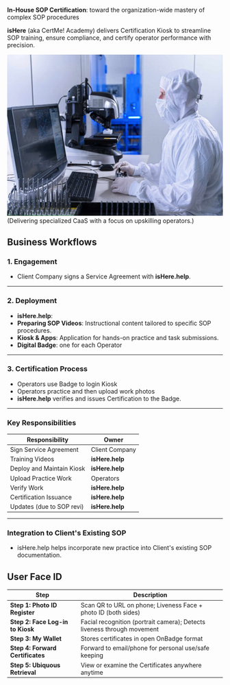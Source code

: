  
**In-House SOP Certification**: toward the organization-wide mastery of complex SOP procedures

**isHere** (aka CertMe! Academy) delivers Certification Kiosk to streamline SOP training, ensure compliance, and certify operator performance with precision.

![Key Visual](../../static/img/isHereKV_CaaS.jpg)
(Delivering specialized CaaS with a focus on upskilling operators.)

## Business Workflows

### 1. Engagement
- Client Company signs a Service Agreement with **isHere.help**.


---

### 2. Deployment
- **isHere.help**:
- **Preparing SOP Videos**: Instructional content tailored to specific SOP procedures.
- **Kiosk & Apps**: Application for hands-on practice and task submissions.
- **Digital Badge**: one for each Operator 

---

### 3. Certification Process
- Operators use Badge to login Kiosk
- Operators practice and then upload work photos
- **isHere.help** verifies and issues Certification to the Badge.

---

### Key Responsibilities
| Responsibility           | Owner               |
|--------------------------|---------------------|
| Sign Service Agreement   | Client Company      |
| Training Videos          | **isHere.help**     |
| Deploy and Maintain Kiosk| **isHere.help**     |
| Upload Practice Work     | Operators           |
| Verify Work              | **isHere.help**     |
| Certification Issuance   | **isHere.help**     |
| Updates (due to SOP revi)| **isHere.help**     |

---

### Integration to Client's Existing SOP
- isHere.help helps incorporate new practice into Client's existing SOP documentation.

## User Face ID

| **Step**                     | **Description**                                                           |
|-------------------------------|---------------------------------------------------------------------------|
| **Step 1: Photo ID Register**          | Scan QR to URL on phone; Liveness Face + photo ID (both sides)                        |
| **Step 2: Face Log-in to Kiosk**   | Facial recognition (portrait camera); Detects liveness through movement   |
| **Step 3: My Wallet**         | Stores certificates in open OnBadge format                               |
| **Step 4: Forward Certificates** | Forward to email/phone for personal use/safe keeping                   |
| **Step 5: Ubiquous Retrieval** | View or examine the Certificates anywhere anytime|